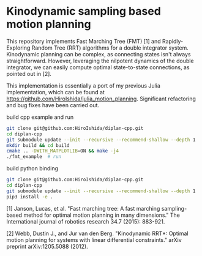 #  Kinodynamic sampling based motion planning
This repository implements Fast Marching Tree (FMT) [1] and Rapidly-Exploring Random Tree (RRT) algorithms for a double integrator system. Kinodynamic planning can be complex, as connecting states isn't always straightforward. However, leveraging the nilpotent dynamics of the double integrator, we can easily compute optimal state-to-state connections, as pointed out in [2].

This implementation is essentially a port of my previous Julia implementation, which can be found at https://github.com/HiroIshida/julia_motion_planning. Significant refactoring and bug fixes have been carried out.

build cpp example and run
```bash
git clone git@github.com:HiroIshida/diplan-cpp.git
cd diplan-cpp
git submodule update --init --recursive --recommend-shallow --depth 1
mkdir build && cd build
cmake .. -DWITH_MATPLOTLIB=ON && make -j4
./fmt_example  # run
```

build python binding
```bash
git clone git@github.com:HiroIshida/diplan-cpp.git
cd diplan-cpp
git submodule update --init --recursive --recommend-shallow --depth 1
pip3 install -e .
```


[1] Janson, Lucas, et al. "Fast marching tree: A fast marching sampling-based method for optimal motion planning in many dimensions." The International journal of robotics research 34.7 (2015): 883-921.

[2] Webb, Dustin J., and Jur van den Berg. "Kinodynamic RRT*: Optimal motion planning for systems with linear differential constraints." arXiv preprint arXiv:1205.5088 (2012).
